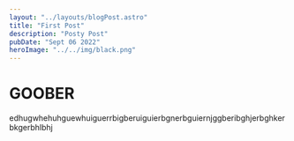 ```yaml
---
layout: "../layouts/blogPost.astro"
title: "First Post"
description: "Posty Post"
pubDate: "Sept 06 2022"
heroImage: "../../img/black.png"
---
```


# GOOBER

edhugwhehuhguewhuiguerrbigberuiguierbgnerbguiernjggberibghjerbghkerbkgerbhlbhj